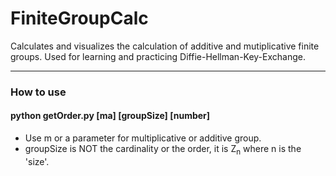 # FiniteGroupCalc
Calculates and visualizes the calculation of additive and mutiplicative finite groups. Used for learning and practicing Diffie-Hellman-Key-Exchange.
___
### How to use
#### python getOrder.py [ma] [groupSize] [number]
 * Use m or a parameter for multiplicative or additive group.
 * groupSize is NOT the cardinality or the order, it is Z<sub>n</sub> where n is the 'size'.
 
